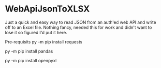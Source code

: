 # WebApiJsonToXLSX

Just a quick and easy way to read JSON from an auth'ed web API and write off to an Excel file. Nothing fancy, needed this for work and didn't want to lose it so figured I'd put it here.

Pre-requisits
py -m pip install requests

py -m pip install pandas

py -m pip install openpyxl
